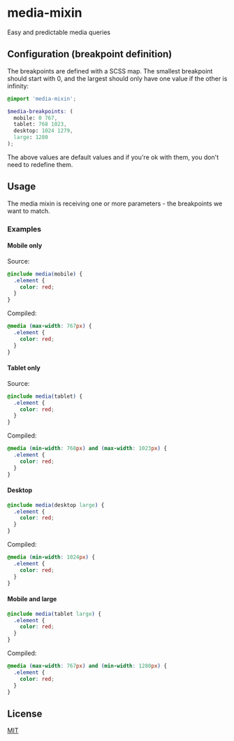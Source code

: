 # media-mixin

Easy and predictable media queries

## Configuration (breakpoint definition)

The breakpoints are defined with a SCSS map. The smallest breakpoint should start with 0, and the largest should only have one value if the other is infinity:

```scss
@import 'media-mixin';

$media-breakpoints: (
  mobile: 0 767,
  tablet: 768 1023,
  desktop: 1024 1279,
  large: 1280
);
```

The above values are default values and if you're ok with them, you don't need to redefine them.

## Usage

The media mixin is receiving one or more parameters - the breakpoints we want to match.

### Examples

#### Mobile only

Source:
```scss
@include media(mobile) {
  .element {
    color: red;
  }
}
```

Compiled:
```css
@media (max-width: 767px) {
  .element {
    color: red;
  }
}
```

#### Tablet only

Source:
```scss
@include media(tablet) {
  .element {
    color: red;
  }
}
```

Compiled:
```css
@media (min-width: 768px) and (max-width: 1023px) {
  .element {
    color: red;
  }
}
```

#### Desktop

```scss
@include media(desktop large) {
  .element {
    color: red;
  }
}
```

Compiled:
```css
@media (min-width: 1024px) {
  .element {
    color: red;
  }
}
```

#### Mobile and large

```scss
@include media(tablet large) {
  .element {
    color: red;
  }
}
```

Compiled:
```css
@media (max-width: 767px) and (min-width: 1280px) {
  .element {
    color: red;
  }
}
```

## License

[MIT](LICENSE)
